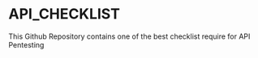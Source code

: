 # API_CHECKLIST
This Github Repository contains one of the best checklist require for API Pentesting
